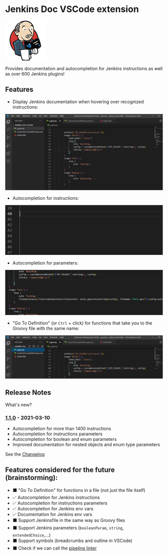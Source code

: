# Jenkins Doc VSCode extension

![Logo](./assets/logo_128.png)

Provides documentation and autocompletion for Jenkins instructions as well as over 600 Jenkins plugins!

## Features

- Display Jenkins documentation when hovering over recognized instructions:

![Documentation on hover](./assets/demo_doc_hover.gif)

- Autocompletion for instructions:

![Instructions autocompletion](./assets/demo_autocompletion.gif)

- Autocompletion for parameters:

![Parameters autocompletion](./assets/demo_parameter_autocompletion.gif)

- "Go To Definition" (or `Ctrl` + click) for functions that take you to the Groovy file with the same name:

!["Go To Definition" feature](./assets/demo_go_to_definition.gif)

## Release Notes

What's new?

### [1.1.0](https://github.com/Maarti/JenkinsDocExtension/releases/tag/1.1.0) - 2021-03-10

- Autocompletion for more than 1400 instructions
- Autocompletion for instructions parameters
- Autocompletion for boolean and enum parameters
- Improved documentation for nested objects and enum type parameters

See the [Changelog](./CHANGELOG.md)

## Features considered for the future (brainstorming):

- ⬛ "Go To Definition" for functions in a file (not just the file itself)
- ✅ Autocompletion for Jenkins instructions
- ✅ Autocompletion for instructions parameters
- ✅ Autocompletion for Jenkins env vars
- ✅ Documentation for Jenkins env vars
- ⬛ Support Jenkinsfile in the same way as Groovy files
- ⬛ Support Jenkins parameters (`booleanParam`, `string`, `extendedChoice`,...)
- ⬛ Support symbols (breadcrumbs and outline in VSCode)
- ⬛ Check if we can call the [pipeline linter](https://www.jenkins.io/doc/book/pipeline/development/)
